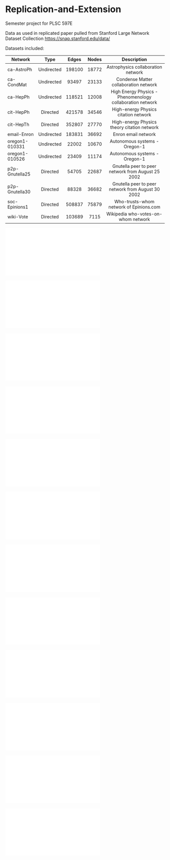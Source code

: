 # Replication-and-Extension
Semester project for PLSC 597E

Data as used in replicated paper pulled from Stanford Large Network Dataset Collection https://snap.stanford.edu/data/

Datasets included:

| Network        | Type           | Edges   | Nodes   | Description                           
| -------------  |:-------------: | :-----: | :-----: | :------------:                        
| ca-AstroPh     | Undirected     | 198100  | 18772   | Astrophysics collaboration network    
| ca-CondMat     | Undirected     | 93497   | 23133   | Condense Matter collaboration network 
| ca-HepPh       | Undirected     | 118521  | 12008   | High Energy Physics - Phenomenology collaboration network
| cit-HepPh      | Directed       | 421578  | 34546   | High-energy Physics citation network
| cit-HepTh      | Directed       | 352807  | 27770   | High-energy Physics theory citation network
| email-Enron    | Undirected     | 183831  | 36692   | Enron email network
| oregon1-010331 | Undirected     | 22002   | 10670   | Autonomous systems - Oregon-1
| oregon1-010526 | Undirected     | 23409   | 11174   | Autonomous systems - Oregon-1
| p2p-Gnutella25 | Directed       | 54705   | 22687   | Gnutella peer to peer network from August 25 2002
| p2p-Gnutella30 | Directed       | 88328   | 36682   | Gnutella peer to peer network from August 30 2002
| soc-Epinions1  | Directed       | 508837  | 75879   | Who-trusts-whom network of Epinions.com
| wiki-Vote      | Directed       | 103689  | 7115    | Wikipedia who-votes-on-whom network

![ca-AstroPh Visualization](visuals/caAstroPhPlot.pdf)

![ca-AstroPh Visualization](visuals/caCondMatPlot.pdf)

![ca-AstroPh Visualization](visuals/caHepPhPlot.pdf)

![ca-AstroPh Visualization](visuals/citHepPhPlot.pdf)

![ca-AstroPh Visualization](visuals/citHepThPlot.pdf)

![ca-AstroPh Visualization](visuals/enronPlot.pdf)

![ca-AstroPh Visualization](visuals/gnutella1Plot.pdf)

![ca-AstroPh Visualization](visuals/gnutella2Plot.pdf)

![ca-AstroPh Visualization](visuals/oregon1Plot.pdf)

![ca-AstroPh Visualization](visuals/oregon2Plot.pdf)

![ca-AstroPh Visualization](visuals/socEpinPlot.pdf)

![ca-AstroPh Visualization](visuals/wikiPlot.pdf)
